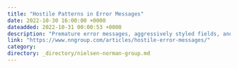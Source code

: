 ```yaml
---
title: "Hostile Patterns in Error Messages"
date: 2022-10-30 16:00:00 +0000
dateadded: 2022-10-31 00:00:53 +0000
description: "Premature error messages, aggressively styled fields, and unnecessarily disruptive system-status messages feel bad-mannered and increase cognitive load for users during otherwise simple tasks."
link: "https://www.nngroup.com/articles/hostile-error-messages/"
category:
directory: _directory/nielsen-norman-group.md
---
```

